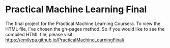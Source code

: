 # Practical Machine Learning Final
The final project for the Practical Machine Learning Coursera. To view the HTML file, I've chosen the gh-pages method. So if you would like to see the compiled HTML file, please visit: https://emilypa.github.io/PracticalMachineLearningFinal/
